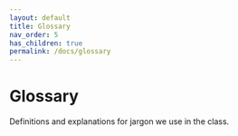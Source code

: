 ```yaml
---
layout: default
title: Glossary
nav_order: 5
has_children: true
permalink: /docs/glossary
---
```


# Glossary

Definitions and explanations for jargon we use in the class.